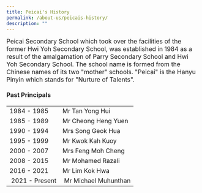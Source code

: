 ```yaml
---
title: Peicai's History
permalink: /about-us/peicais-history/
description: ""
---
```

<p><font size="3">Peicai Secondary School which took over the facilities of the former Hwi Yoh Secondary School, was established in 1984 as a result of the amalgamation of Parry Secondary School and Hwi Yoh Secondary School. The school name is formed from the Chinese names of its two "mother" schools. "Peicai" is the Hanyu Pinyin which stands for "Nurture of Talents".
<h4><strong>Past Principals</strong></h4>
<table>
<tbody>
<tr>
<td>1984 - 1985</td>
<td>Mr Tan Yong Hui</td>
</tr>
<tr>
<td>1985 - 1989&nbsp;</td>
<td>Mr Cheong Heng Yuen&nbsp;</td>
</tr>
<tr>
<td>1990 - 1994</td>
<td>Mrs Song Geok Hua&nbsp;</td>
</tr>
<tr>
<td>1995 - 1999</td>
<td>Mr Kwok Kah Kuoy&nbsp;</td>
</tr>
<tr>
<td>2000 - 2007</td>
<td>Mrs Feng Moh Cheng&nbsp;</td>
</tr>
<tr>
<td>2008 - 2015</td>
<td>Mr Mohamed Razali&nbsp;</td>
</tr>
<tr>
<td>2016 - 2021</td>
<td>Mr Lim Kok Hwa</td>
</tr>
<tr>
<td>&nbsp;2021 - Present</td>
<td>&nbsp;Mr Michael Muhunthan</td>
</tr>
</tbody>
</table>